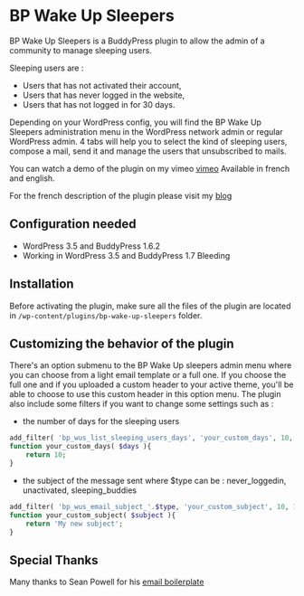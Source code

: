 BP Wake Up Sleepers
===================

BP Wake Up Sleepers is a BuddyPress plugin to allow the admin of a community to manage sleeping users.

Sleeping users are :

+ Users that has not activated their account,
+ Users that has never logged in the website,
+ Users that has not logged in for 30 days.

Depending on your WordPress config, you will find the BP Wake Up Sleepers administration menu in the WordPress network admin or
regular WordPress admin. 4 tabs will help you to select the kind of sleeping users, compose a mail, send it and manage the users that
unsubscribed to mails.

You can watch a demo of the plugin on my vimeo [vimeo](http://vimeo.com/55975541)
Available in french and english.

For the french description of the plugin please visit my [blog](http://imathi.eu/2012/12/20/bp-wake-up-sleepers/)


Configuration needed
--------------------

+ WordPress 3.5 and BuddyPress 1.6.2
+ Working in WordPress 3.5 and BuddyPress 1.7 Bleeding


Installation
------------

Before activating the plugin, make sure all the files of the plugin are located in `/wp-content/plugins/bp-wake-up-sleepers` folder.


Customizing the behavior of the plugin
--------------------------------------

There's an option submenu to the BP Wake Up sleepers admin menu where you can choose from a light email template or a full one.
If you choose the full one and if you uploaded a custom header to your active theme, you'll be able to choose to use this custom header in this option menu.
The plugin also include some filters if you want to change some settings such as :

+ the number of days for the sleeping users 

```php
add_filter( 'bp_wus_list_sleeping_users_days', 'your_custom_days', 10, 1 );
function your_custom_days( $days ){
	return 10;
}
```

+ the subject of the message sent where $type can be : never_loggedin, unactivated, sleeping_buddies

```php
add_filter( 'bp_wus_email_subject_'.$type, 'your_custom_subject', 10, 1 );
function your_custom_subject( $subject ){
	return 'My new subject';
}
```

Special Thanks
--------------

Many thanks to Sean Powell for his [email boilerplate](https://github.com/seanpowell/Email-Boilerplate)
